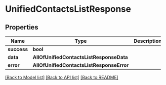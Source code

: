 # UnifiedContactsListResponse

## Properties
Name | Type | Description | Notes
------------ | ------------- | ------------- | -------------
**success** | **bool** |  | [optional] 
**data** | **AllOfUnifiedContactsListResponseData** |  | [optional] 
**error** | **AllOfUnifiedContactsListResponseError** |  | [optional] 

[[Back to Model list]](../README.md#documentation-for-models) [[Back to API list]](../README.md#documentation-for-api-endpoints) [[Back to README]](../README.md)

